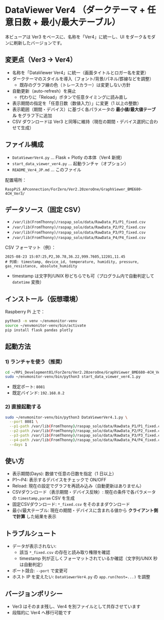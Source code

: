 # DataViewer Ver4 （ダークテーマ + 任意日数 + 最小/最大テーブル）

本ビューアは Ver3 をベースに、名称を「Ver4」に統一し、UI をダーク＆モダンに刷新したバージョンです。

## 変更点（Ver3 → Ver4）
- 名称を「DataViewer Ver4」に統一（画面タイトルとロガー名を変更）
- ダークテーマのスタイルを導入（フォント/背景/パネル/罫線などを調整）
  - 既存のグラフ線の色（トレースカラー）は変更しない方針
- 自動更新（auto-refresh）を廃止
  - 代わりに「Reload」ボタンで任意タイミングに読み直し
- 表示期間の指定を「任意日数（数値入力）」に変更（1 以上の整数）
- 表示範囲（期間・デバイス）に基づく各パラメータの **最小値/最大値テーブル** をグラフ下に追加
- CSV ダウンロードは Ver3 と同等に維持（現在の期間・デバイス選択に合わせて生成）

## ファイル構成
- `DataViewerVer4.py` … Flask + Plotly の本体（Ver4 新規）
- `start_data_viewer_ver4.py` … 起動ランチャ（オプション）
- `README_Ver4_JP.md` … このファイル

配置場所：
```
RaspPi5_APconnection/ForZero/Ver2.20zeroOne/GraphViewer_BME680-4CH_Ver3/
```

## データソース（固定 CSV）
- `/var/lib(FromThonny)/raspap_solo/data/RawData_P1/P1_fixed.csv`
- `/var/lib(FromThonny)/raspap_solo/data/RawData_P2/P2_fixed.csv`
- `/var/lib(FromThonny)/raspap_solo/data/RawData_P3/P3_fixed.csv`
- `/var/lib(FromThonny)/raspap_solo/data/RawData_P4/P4_fixed.csv`

CSV フォーマット（例）：
```
2025-08-23 15:07:25,P2,30.78,36.22,999.7605,12201,11.45
# 列順: timestamp, device_id, temperature, humidity, pressure, gas_resistance, absolute_humidity
```
- timestamp は文字列/UNIX 秒どちらでも可（プログラム内で自動判定して `datetime` 変換）

## インストール（仮想環境）
Raspberry Pi 上で：
```bash
python3 -m venv ~/envmonitor-venv
source ~/envmonitor-venv/bin/activate
pip install flask pandas plotly
```

## 起動方法
### 1) ランチャを使う（推奨）
```bash
cd ~/RPi_Development01/ForZero/Ver2.20zeroOne/GraphViewer_BME680-4CH_Ver3
sudo ~/envmonitor-venv/bin/python3 start_data_viewer_ver4.1.py
```
- 既定ポート: `8081`
- 既定バインド: `192.168.0.2`

### 2) 直接起動する
```bash
sudo ~/envmonitor-venv/bin/python3 DataViewerVer4.1.py \
  --port 8081 \
  --p1-path /var/lib(FromThonny)/raspap_solo/data/RawData_P1/P1_fixed.csv \
  --p2-path /var/lib(FromThonny)/raspap_solo/data/RawData_P2/P2_fixed.csv \
  --p3-path /var/lib(FromThonny)/raspap_solo/data/RawData_P3/P3_fixed.csv \
  --p4-path /var/lib(FromThonny)/raspap_solo/data/RawData_P4/P4_fixed.csv \
  --days 1
```

## 使い方
- 表示期間(Days): 数値で任意の日数を指定（1 日以上）
- P1〜P4: 表示するデバイスをチェックで ON/OFF
- Reload: 現在の設定でグラフを再読み込み（自動更新はありません）
- CSVダウンロード（表示期間・デバイス反映）: 現在の条件で各パラメータの `timestamp,param` CSV を生成
- 固定CSVダウンロード: `*_fixed.csv` をそのままダウンロード
- 最小/最大テーブル: 現在の期間・デバイスに含まれる値から **クライアント側で計算** した結果を表示

## トラブルシュート
- データが表示されない:
  - 該当 `*_fixed.csv` の存在と読み取り権限を確認
  - timestamp 列が正しくフォーマットされているか確認（文字列/UNIX 秒は自動判定）
- ポート競合: `--port` で変更可
- ホスト IP を変えたい: `DataViewerVer4.py` の `app.run(host=...)` を調整

## バージョンポリシー
- Ver3 はそのまま残し、Ver4 を別ファイルとして共存させています
- 段階的に Ver4 へ移行可能です
